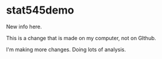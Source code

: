 # stat545demo

New info here.

This is a change that is made on my computer, not on GIthub.

I'm making more changes. Doing lots of analysis.